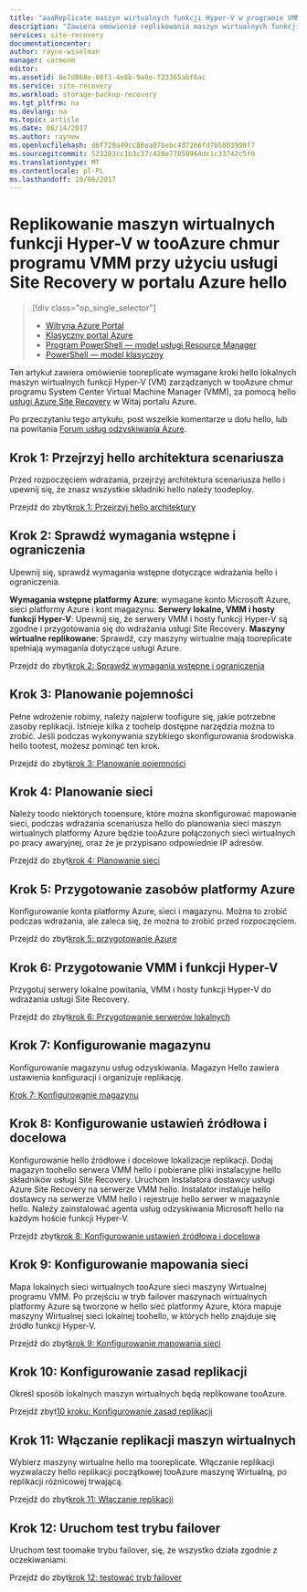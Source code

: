 ```yaml
---
title: "aaaReplicate maszyn wirtualnych funkcji Hyper-V w programie VMM chmur tooAzure z usługą Azure Site Recovery | Dokumentacja firmy Microsoft"
description: "Zawiera omówienie replikowania maszyn wirtualnych funkcji Hyper-V w tooAzure chmur programu VMM przy użyciu usługi Azure Site Recovery hello"
services: site-recovery
documentationcenter: 
author: rayne-wiselman
manager: carmonm
editor: 
ms.assetid: 8e7d868e-00f3-4e8b-9a9e-f23365abf6ac
ms.service: site-recovery
ms.workload: storage-backup-recovery
ms.tgt_pltfrm: na
ms.devlang: na
ms.topic: article
ms.date: 06/14/2017
ms.author: raynew
ms.openlocfilehash: d6f729a49cc86ea07bebc4d7266fd7b58b3998f7
ms.sourcegitcommit: 523283cc1b3c37c428e77850964dc1c33742c5f0
ms.translationtype: MT
ms.contentlocale: pl-PL
ms.lasthandoff: 10/06/2017
---
```

# <a name="replicate-hyper-v-virtual-machines-in-vmm-clouds-tooazure-using-site-recovery-in-hello-azure-portal"></a>Replikowanie maszyn wirtualnych funkcji Hyper-V w tooAzure chmur programu VMM przy użyciu usługi Site Recovery w portalu Azure hello
> [!div class="op_single_selector"]
> * [Witryna Azure Portal](site-recovery-vmm-to-azure.md)
> * [Klasyczny portal Azure](site-recovery-vmm-to-azure-classic.md)
> * [Program PowerShell — model usługi Resource Manager](site-recovery-vmm-to-azure-powershell-resource-manager.md)
> * [PowerShell — model klasyczny](site-recovery-deploy-with-powershell.md)


Ten artykuł zawiera omówienie tooreplicate wymagane kroki hello lokalnych maszyn wirtualnych funkcji Hyper-V (VM) zarządzanych w tooAzure chmur programu System Center Virtual Machine Manager (VMM), za pomocą hello [usługi Azure Site Recovery](site-recovery-overview.md) w Witaj portalu Azure.

Po przeczytaniu tego artykułu, post wszelkie komentarze u dołu hello, lub na powitania [Forum usług odzyskiwania Azure](https://social.msdn.microsoft.com/forums/azure/home?forum=hypervrecovmgr).


## <a name="step-1-review-hello-scenario-architecture"></a>Krok 1: Przejrzyj hello architektura scenariusza

Przed rozpoczęciem wdrażania, przejrzyj architektura scenariusza hello i upewnij się, że znasz wszystkie składniki hello należy toodeploy.

Przejdź do zbyt[krok 1: Przejrzyj hello architektury](vmm-to-azure-walkthrough-architecture.md)

## <a name="step-2-review-prerequisites-and-limitations"></a>Krok 2: Sprawdź wymagania wstępne i ograniczenia

Upewnij się, sprawdź wymagania wstępne dotyczące wdrażania hello i ograniczenia.

**Wymagania wstępne platformy Azure**: wymagane konto Microsoft Azure, sieci platformy Azure i kont magazynu.
**Serwery lokalne, VMM i hosty funkcji Hyper-V**: Upewnij się, że serwery VMM i hosty funkcji Hyper-V są zgodne i przygotowania się do wdrażania usługi Site Recovery.
**Maszyny wirtualne replikowane**: Sprawdź, czy maszyny wirtualne mają tooreplicate spełniają wymagania dotyczące usługi Azure.

Przejdź do zbyt[krok 2: Sprawdź wymagania wstępne i ograniczenia](vmm-to-azure-walkthrough-prerequisites.md)

## <a name="step-3-plan-capacity"></a>Krok 3: Planowanie pojemności

Pełne wdrożenie robimy, należy najpierw toofigure się, jakie potrzebne zasoby replikacji. Istnieje kilka z toohelp dostępne narzędzia można to zrobić. Jeśli podczas wykonywania szybkiego skonfigurowania środowiska hello tootest, możesz pominąć ten krok.

Przejdź do zbyt[krok 3: Planowanie pojemności](vmm-to-azure-walkthrough-capacity.md)

## <a name="step-4-plan-networking"></a>Krok 4: Planowanie sieci

Należy toodo niektórych tooensure, które można skonfigurować mapowanie sieci, podczas wdrażania scenariusza hello do planowania sieci maszyn wirtualnych platformy Azure będzie tooAzure połączonych sieci wirtualnych po pracy awaryjnej, oraz że je przypisano odpowiednie IP adresów.

Przejdź do zbyt[krok 4: Planowanie sieci](vmm-to-azure-walkthrough-network.md)


## <a name="step-5-prepare-azure-resources"></a>Krok 5: Przygotowanie zasobów platformy Azure

Konfigurowanie konta platformy Azure, sieci i magazynu. Można to zrobić podczas wdrażania, ale zaleca się, że można to zrobić przed rozpoczęciem.

Przejdź do zbyt[krok 5: przygotowanie Azure](vmm-to-azure-walkthrough-prepare-azure.md)

## <a name="step-6-prepare-vmm-and-hyper-v"></a>Krok 6: Przygotowanie VMM i funkcji Hyper-V

Przygotuj serwery lokalne powitania, VMM i hosty funkcji Hyper-V do wdrażania usługi Site Recovery.

Przejdź do zbyt[krok 6: Przygotowanie serwerów lokalnych](vmm-to-azure-walkthrough-vmm-hyper-v.md)

## <a name="step-7-set-up-a-vault"></a>Krok 7: Konfigurowanie magazynu

Konfigurowanie magazynu usług odzyskiwania. Magazyn Hello zawiera ustawienia konfiguracji i organizuje replikację.

[Krok 7: Konfigurowanie magazynu](vmm-to-azure-walkthrough-create-vault.md)

## <a name="step-8-configure-source-and-target-settings"></a>Krok 8: Konfigurowanie ustawień źródłowa i docelowa

Konfigurowanie hello źródłowe i docelowe lokalizacje replikacji. Dodaj magazyn toohello serwera VMM hello i pobierane pliki instalacyjne hello składników usługi Site Recovery. Uruchom Instalatora dostawcy usługi Azure Site Recovery na serwerze VMM hello. Instalator instaluje hello dostawcy na serwerze VMM hello i rejestruje hello serwer w magazynie hello. Należy zainstalować agenta usług odzyskiwania Microsoft hello na każdym hoście funkcji Hyper-V.

Przejdź zbyt[krok 8: Konfigurowanie ustawień źródłowa i docelowa](vmm-to-azure-walkthrough-source-target.md)

## <a name="step-9-configure-network-mapping"></a>Krok 9: Konfigurowanie mapowania sieci

Mapa lokalnych sieci wirtualnych tooAzure sieci maszyny Wirtualnej programu VMM. Po przejściu w tryb failover maszynach wirtualnych platformy Azure są tworzone w hello sieć platformy Azure, która mapuje maszyny Wirtualnej sieci lokalnej toohello, w których hello znajduje się źródło funkcji Hyper-V.

Przejdź do zbyt[krok 9: Konfigurowanie mapowania sieci](vmm-to-azure-walkthrough-network-mapping.md)


## <a name="step-10-set-up-a-replication-policy"></a>Krok 10: Konfigurowanie zasad replikacji

Określ sposób lokalnych maszyn wirtualnych będą replikowane tooAzure.

Przejdź zbyt[10 kroku: Konfigurowanie zasad replikacji](vmm-to-azure-walkthrough-replication.md)


## <a name="step-11-enable-replication-for-vms"></a>Krok 11: Włączanie replikacji maszyn wirtualnych

Wybierz maszyny wirtualne hello ma tooreplicate. Włączanie replikacji wyzwalaczy hello replikacji początkowej tooAzure maszynę Wirtualną, po replikacji różnicowej trwającą.

Przejdź do zbyt[krok 11: Włączanie replikacji](vmm-to-azure-walkthrough-enable-replication.md)


## <a name="step-12-run-a-test-failover"></a>Krok 12: Uruchom test trybu failover

Uruchom test toomake trybu failover, się, że wszystko działa zgodnie z oczekiwaniami.

Przejdź do zbyt[krok 12: testować tryb failover](vmm-to-azure-walkthrough-test-failover.md)


